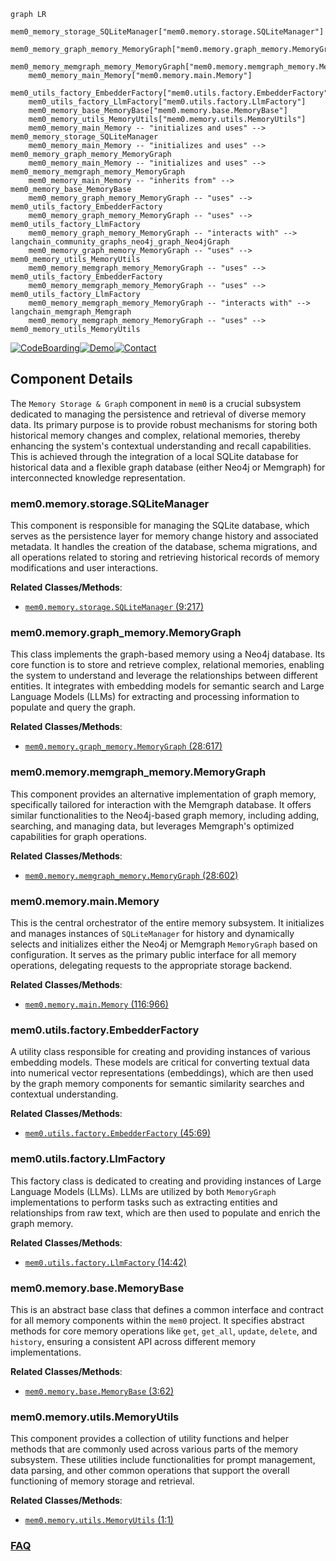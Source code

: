 ```mermaid
graph LR
    mem0_memory_storage_SQLiteManager["mem0.memory.storage.SQLiteManager"]
    mem0_memory_graph_memory_MemoryGraph["mem0.memory.graph_memory.MemoryGraph"]
    mem0_memory_memgraph_memory_MemoryGraph["mem0.memory.memgraph_memory.MemoryGraph"]
    mem0_memory_main_Memory["mem0.memory.main.Memory"]
    mem0_utils_factory_EmbedderFactory["mem0.utils.factory.EmbedderFactory"]
    mem0_utils_factory_LlmFactory["mem0.utils.factory.LlmFactory"]
    mem0_memory_base_MemoryBase["mem0.memory.base.MemoryBase"]
    mem0_memory_utils_MemoryUtils["mem0.memory.utils.MemoryUtils"]
    mem0_memory_main_Memory -- "initializes and uses" --> mem0_memory_storage_SQLiteManager
    mem0_memory_main_Memory -- "initializes and uses" --> mem0_memory_graph_memory_MemoryGraph
    mem0_memory_main_Memory -- "initializes and uses" --> mem0_memory_memgraph_memory_MemoryGraph
    mem0_memory_main_Memory -- "inherits from" --> mem0_memory_base_MemoryBase
    mem0_memory_graph_memory_MemoryGraph -- "uses" --> mem0_utils_factory_EmbedderFactory
    mem0_memory_graph_memory_MemoryGraph -- "uses" --> mem0_utils_factory_LlmFactory
    mem0_memory_graph_memory_MemoryGraph -- "interacts with" --> langchain_community_graphs_neo4j_graph_Neo4jGraph
    mem0_memory_graph_memory_MemoryGraph -- "uses" --> mem0_memory_utils_MemoryUtils
    mem0_memory_memgraph_memory_MemoryGraph -- "uses" --> mem0_utils_factory_EmbedderFactory
    mem0_memory_memgraph_memory_MemoryGraph -- "uses" --> mem0_utils_factory_LlmFactory
    mem0_memory_memgraph_memory_MemoryGraph -- "interacts with" --> langchain_memgraph_Memgraph
    mem0_memory_memgraph_memory_MemoryGraph -- "uses" --> mem0_memory_utils_MemoryUtils
```
[![CodeBoarding](https://img.shields.io/badge/Generated%20by-CodeBoarding-9cf?style=flat-square)](https://github.com/CodeBoarding/GeneratedOnBoardings)[![Demo](https://img.shields.io/badge/Try%20our-Demo-blue?style=flat-square)](https://www.codeboarding.org/demo)[![Contact](https://img.shields.io/badge/Contact%20us%20-%20contact@codeboarding.org-lightgrey?style=flat-square)](mailto:contact@codeboarding.org)

## Component Details

The `Memory Storage & Graph` component in `mem0` is a crucial subsystem dedicated to managing the persistence and retrieval of diverse memory data. Its primary purpose is to provide robust mechanisms for storing both historical memory changes and complex, relational memories, thereby enhancing the system's contextual understanding and recall capabilities. This is achieved through the integration of a local SQLite database for historical data and a flexible graph database (either Neo4j or Memgraph) for interconnected knowledge representation.

### mem0.memory.storage.SQLiteManager
This component is responsible for managing the SQLite database, which serves as the persistence layer for memory change history and associated metadata. It handles the creation of the database, schema migrations, and all operations related to storing and retrieving historical records of memory modifications and user interactions.


**Related Classes/Methods**:

- <a href="https://github.com/mem0ai/mem0/blob/master/mem0/memory/storage.py#L9-L217" target="_blank" rel="noopener noreferrer">`mem0.memory.storage.SQLiteManager` (9:217)</a>


### mem0.memory.graph_memory.MemoryGraph
This class implements the graph-based memory using a Neo4j database. Its core function is to store and retrieve complex, relational memories, enabling the system to understand and leverage the relationships between different entities. It integrates with embedding models for semantic search and Large Language Models (LLMs) for extracting and processing information to populate and query the graph.


**Related Classes/Methods**:

- <a href="https://github.com/mem0ai/mem0/blob/master/mem0/memory/graph_memory.py#L28-L617" target="_blank" rel="noopener noreferrer">`mem0.memory.graph_memory.MemoryGraph` (28:617)</a>


### mem0.memory.memgraph_memory.MemoryGraph
This component provides an alternative implementation of graph memory, specifically tailored for interaction with the Memgraph database. It offers similar functionalities to the Neo4j-based graph memory, including adding, searching, and managing data, but leverages Memgraph's optimized capabilities for graph operations.


**Related Classes/Methods**:

- <a href="https://github.com/mem0ai/mem0/blob/master/mem0/memory/memgraph_memory.py#L28-L602" target="_blank" rel="noopener noreferrer">`mem0.memory.memgraph_memory.MemoryGraph` (28:602)</a>


### mem0.memory.main.Memory
This is the central orchestrator of the entire memory subsystem. It initializes and manages instances of `SQLiteManager` for history and dynamically selects and initializes either the Neo4j or Memgraph `MemoryGraph` based on configuration. It serves as the primary public interface for all memory operations, delegating requests to the appropriate storage backend.


**Related Classes/Methods**:

- <a href="https://github.com/mem0ai/mem0/blob/master/mem0/memory/main.py#L116-L966" target="_blank" rel="noopener noreferrer">`mem0.memory.main.Memory` (116:966)</a>


### mem0.utils.factory.EmbedderFactory
A utility class responsible for creating and providing instances of various embedding models. These models are critical for converting textual data into numerical vector representations (embeddings), which are then used by the graph memory components for semantic similarity searches and contextual understanding.


**Related Classes/Methods**:

- <a href="https://github.com/mem0ai/mem0/blob/master/mem0/utils/factory.py#L45-L69" target="_blank" rel="noopener noreferrer">`mem0.utils.factory.EmbedderFactory` (45:69)</a>


### mem0.utils.factory.LlmFactory
This factory class is dedicated to creating and providing instances of Large Language Models (LLMs). LLMs are utilized by both `MemoryGraph` implementations to perform tasks such as extracting entities and relationships from raw text, which are then used to populate and enrich the graph memory.


**Related Classes/Methods**:

- <a href="https://github.com/mem0ai/mem0/blob/master/mem0/utils/factory.py#L14-L42" target="_blank" rel="noopener noreferrer">`mem0.utils.factory.LlmFactory` (14:42)</a>


### mem0.memory.base.MemoryBase
This is an abstract base class that defines a common interface and contract for all memory components within the `mem0` project. It specifies abstract methods for core memory operations like `get`, `get_all`, `update`, `delete`, and `history`, ensuring a consistent API across different memory implementations.


**Related Classes/Methods**:

- <a href="https://github.com/mem0ai/mem0/blob/master/mem0/memory/base.py#L3-L62" target="_blank" rel="noopener noreferrer">`mem0.memory.base.MemoryBase` (3:62)</a>


### mem0.memory.utils.MemoryUtils
This component provides a collection of utility functions and helper methods that are commonly used across various parts of the memory subsystem. These utilities include functionalities for prompt management, data parsing, and other common operations that support the overall functioning of memory storage and retrieval.


**Related Classes/Methods**:

- <a href="https://github.com/mem0ai/mem0/blob/master/mem0/memory/utils.py#L1-L1" target="_blank" rel="noopener noreferrer">`mem0.memory.utils.MemoryUtils` (1:1)</a>




### [FAQ](https://github.com/CodeBoarding/GeneratedOnBoardings/tree/main?tab=readme-ov-file#faq)